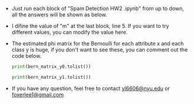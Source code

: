 - Just run each block of "Spam Detection HW2 .ipynb" from up to down, all the answers will be shown as below.

- I difine the value of "m" at the last block, line 5. If you want to try different values, you can modify the value here.

- The estimated phi matrix for the Bernoulli for each attribute x and each class y is huge, if you don't want to see these, you can comment out the code below.

  ```python
  print(bern_matrix_y0.tolist())
  
  print(bern_matrix_y1.tolist())
  ```

- If you have any question, feel free to contact yl6606@nyu.edu or foxerlee1@gmail.com

